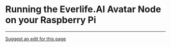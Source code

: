 # Running the Everlife.AI Avatar Node on your Raspberry Pi

- - - -
[Suggest an edit for this page](https://github.com/everlifeai/everlifeai.github.io/edit/master/docs/developer-resources/dev-guides/guide-raspberrypi.md)
